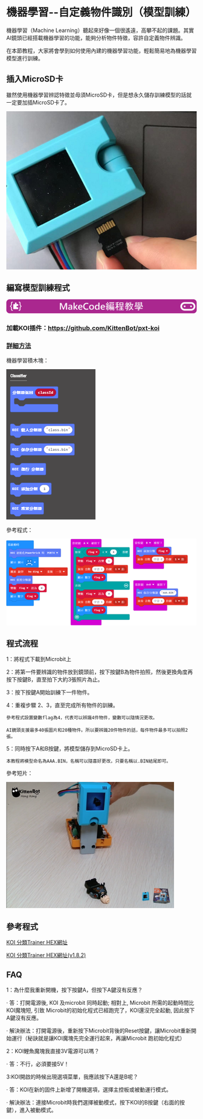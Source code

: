 # **機器學習--自定義物件識別（模型訓練）**

機器學習（Machine Learning）聽起來好像一個很遙遠，高攀不起的課題。其實AI鏡頭已經搭載機器學習的功能，能夠分析物件特徵，容許自定義物件辨識。

在本節教程，大家將會學到如何使用內建的機器學習功能，輕鬆簡易地為機器學習模型進行訓練。


## 插入MicroSD卡

雖然使用機器學習辨認特徵並毋須MicroSD卡，但是想永久儲存訓練模型的話就一定要加插MicroSD卡了。

![](KOI04/02.png)



## 編寫模型訓練程式

![](../../PWmodules/images/mcbanner.png)

### 加載KOI插件：https://github.com/KittenBot/pxt-koi

### [詳細方法](../makecodeQs.md)

機器學習積木塊：

![](KOI09/8.png)

參考程式：

![](KOI09/trainercode.png)


## 程式流程

1：將程式下載到Microbit上

2：將第一件要辨識的物件放到鏡頭前，按下按鍵B為物件拍照，然後更換角度再按下按鍵B，直至拍下大約3張照片為止。

3：按下按鍵A開始訓練下一件物件。

4：重複步驟 2、3，直至完成所有物件的訓練。

    參考程式設置變數flag為4，代表可以辨識4件物件，變數可以隨情況更改。
    
    AI鏡頭支援最多40張圖片和20種物件。所以要辨識20件物件的話，每件物件最多可以拍照2張。

5：同時按下A和B按鍵，將模型儲存到MicroSD卡上。

    本教程將模型命名為AAA.BIN，名稱可以隨喜好更改，只要名稱以.BIN結尾即可。

參考短片：

[![](KOI09/image6365.png)](https://www.youtube.com/watch?v=UsjingLwnHc&feature=youtu.b)

## 參考程式

[KOI 分類Trainer HEX網址](https://makecode.microbit.org/_85DXX1gg9JVt)

[KOI 分類Trainer HEX網址(v1.8.2)](https://makecode.microbit.org/_H0icywATVC98)

## FAQ
1：為什麼我重新開機，按下按鍵A，但按下A鍵沒有反應？

·    答：打開電源後, KOI 及microbit 同時起動; 相對上, Microbit 所需的起動時間比KOI魔塊短, 引致 Microbit的初始化程式已經跑完了，KOI還沒完全起動, 因此按下A鍵沒有反應。

·    解決辦法：打開電源後，重新按下Microbit背後的Reset按鍵，讓Microbit重新開始運行（秘訣就是讓KOI魔塊先完全運行起來，再讓Microbit 跑初始化程式）

2：KOI鯉魚魔塊我直接3V電源可以嗎？

·    答：不行，必須要接5V！

3:KOI開啟的時候出現選項菜單，我應該按下A還是B呢？

·    答：KOI在新的固件上新增了開機選項，選擇主控板或被動運行模式。

·    解決辦法：連接Microbit時我們選擇被動模式，按下KOI的B按鍵（右面的按鍵），進入被動模式。



